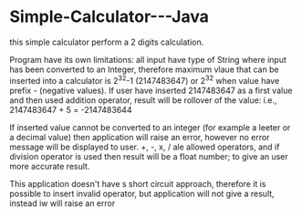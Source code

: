 # Simple-Calculator---Java
this simple calculator perform a 2 digits calculation.

Program have its own limitations:
all input have type of String where input has been converted to an Integer, therefore maximum vlaue that can be inserted into a calculator is 2<sup>32</sup>-1 (2147483647) or 2<sup>32</sup> when value have prefix - (negative values). If user have inserted 2147483647 as a first value and then used addition operator, result will be rollover of the value: i.e., 2147483647 + 5 = -2147483644

If inserted value cannot be converted to an integer (for example a leeter or a decimal value) then application will raise an error, however no error message will be displayed to user.
+, -, x, / ale allowed operators, and if division operator is used then result will be a float number; to give an user more accurate result.

This application doesn't have s short circuit approach, therefore it is possible to insert invalid operator, but application will not give a result, instead iw will raise an error
